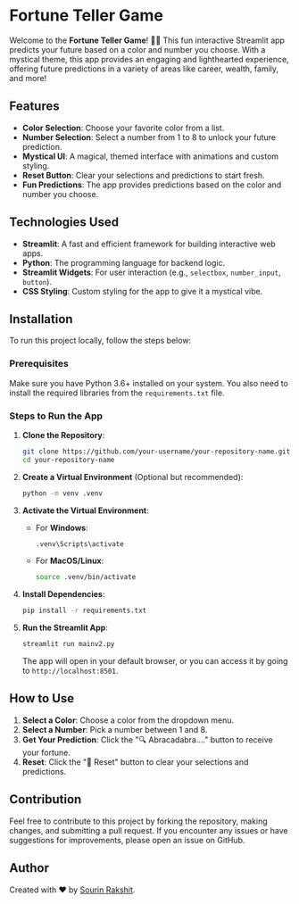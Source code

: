 # Fortune Teller Game

Welcome to the **Fortune Teller Game**! 🔮✨ This fun interactive Streamlit app predicts your future based on a color and number you choose. With a mystical theme, this app provides an engaging and lighthearted experience, offering future predictions in a variety of areas like career, wealth, family, and more!

## Features

- **Color Selection**: Choose your favorite color from a list.
- **Number Selection**: Select a number from 1 to 8 to unlock your future prediction.
- **Mystical UI**: A magical, themed interface with animations and custom styling.
- **Reset Button**: Clear your selections and predictions to start fresh.
- **Fun Predictions**: The app provides predictions based on the color and number you choose.

## Technologies Used

- **Streamlit**: A fast and efficient framework for building interactive web apps.
- **Python**: The programming language for backend logic.
- **Streamlit Widgets**: For user interaction (e.g., `selectbox`, `number_input`, `button`).
- **CSS Styling**: Custom styling for the app to give it a mystical vibe.

## Installation

To run this project locally, follow the steps below:

### Prerequisites
Make sure you have Python 3.6+ installed on your system. You also need to install the required libraries from the `requirements.txt` file.

### Steps to Run the App

1. **Clone the Repository**:
    ```bash
    git clone https://github.com/your-username/your-repository-name.git
    cd your-repository-name
    ```

2. **Create a Virtual Environment** (Optional but recommended):
    ```bash
    python -m venv .venv
    ```

3. **Activate the Virtual Environment**:
    - For **Windows**:
      ```bash
      .venv\Scripts\activate
      ```
    - For **MacOS/Linux**:
      ```bash
      source .venv/bin/activate
      ```

4. **Install Dependencies**:
    ```bash
    pip install -r requirements.txt
    ```

5. **Run the Streamlit App**:
    ```bash
    streamlit run mainv2.py
    ```

    The app will open in your default browser, or you can access it by going to `http://localhost:8501`.

## How to Use

1. **Select a Color**: Choose a color from the dropdown menu.
2. **Select a Number**: Pick a number between 1 and 8.
3. **Get Your Prediction**: Click the "🔍 Abracadabra...." button to receive your fortune.
4. **Reset**: Click the "🔄 Reset" button to clear your selections and predictions.

## Contribution

Feel free to contribute to this project by forking the repository, making changes, and submitting a pull request. If you encounter any issues or have suggestions for improvements, please open an issue on GitHub.

## Author

Created with ❤️ by [Sourin Rakshit](https://github.com/SourinRakshit-ai).
